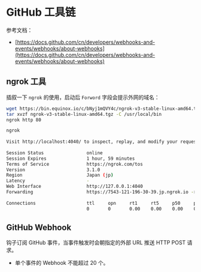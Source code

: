 <a name="TaQto"></a>
# GitHub 工具链
参考文档：

- [https://docs.github.com/cn/developers/webhooks-and-events/webhooks/about-webhooks](https://docs.github.com/cn/developers/webhooks-and-events/webhooks/about-webhooks)
<a name="DCms2"></a>
## ngrok 工具
插叙一下 `ngrok` 的使用，启动后 `Forword` 字段会提示外网的域名：
```bash
wget https://bin.equinox.io/c/bNyj1mQVY4c/ngrok-v3-stable-linux-amd64.tgz
tar xvzf ngrok-v3-stable-linux-amd64.tgz -C /usr/local/bin 
ngrok http 80
```
```bash
ngrok                                                                                      (Ctrl+C to quit)
                                                                                                           
Visit http://localhost:4040/ to inspect, replay, and modify your requests                                  
                                                                                                           
Session Status                online                                                                       
Session Expires               1 hour, 59 minutes                                                           
Terms of Service              https://ngrok.com/tos                                                        
Version                       3.1.0                                                                        
Region                        Japan (jp)                                                                   
Latency                       -                                                                            
Web Interface                 http://127.0.0.1:4040                                                        
Forwarding                    https://7543-121-196-30-39.jp.ngrok.io -> http://localhost:8081              
                                                                                                           
Connections                   ttl     opn     rt1     rt5     p50     p90                                  
                              0       0       0.00    0.00    0.00    0.00 
```
<a name="DvZgC"></a>
## GitHub Webhook
钩子订阅 GitHub 事件，当事件触发时会朝指定的外部 URL 推送 HTTP POST 请求。

- 单个事件的 Webhook 不能超过 20 个。

